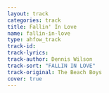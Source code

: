 ```yaml
---
layout: track
categories: track
title: Fallin' In Love
name: fallin-in-love
type: ahfow_track
track-id: 
track-lyrics: 
track-author: Dennis Wilson
track-sort: "FALLIN IN LOVE"
track-original: The Beach Boys
cover: true
---
```

